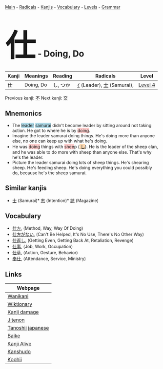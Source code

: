 <style> bigfont {font-size: 100px}</style>
[Main](../README.md) -
[Radicals](../radicals.md) -
[Kanjis](../kanjis.md) -
[Vocabulary](../vocabulary.md) -
[Levels](../levels.md) -
[Grammar](../grammar.md)
# <bigfont> 仕</bigfont> - Doing, Do 

| Kanji | Meanings | Reading | Radicals | Level |
| --- | --- | --- | --- | --- |
| 仕 | Doing, Do | し, つか | [ｲ](../radicals/ｲ.md) (Leader), [士](../radicals/士.md) (Samurai),  | [Level 4](../levels/wk_level4.md) |

Previous kanji: [不](不.md) Next kanji: [交](交.md) 

## Mnemonics
 * The <span style="background-color:#ADD8E6"> leader</span> <span style="background-color:#ADD8E6"> samurai</span> didn't become leader by sitting around not taking action. He got to where he is by <span style="background-color:#ffcccb"> doing</span>.
* Imagine the leader samurai doing things. He's doing more than anyone else, no one can keep up with what he's doing.
* He was <span style="background-color:#ffcccb"> doing</span> things with <span style="background-color:#ffcccb"> shee</span>p (<span style="background-color:#fed8b1"> [し](https://jisho.org/search/し)</span>). He is the leader of the sheep clan, and he was able to do more with sheep than anyone else. That's why he's the leader.
* Picture the leader samurai doing lots of sheep things. He's shearing sheep. He's feeding sheep. He's doing everything you could possibly do, because he's the sheep samurai.


## Similar kanjis
 * [士](士.md) (Samurai)* [志](志.md) (Intention)* [誌](誌.md) (Magazine)


## Vocabulary
 * [仕方](../vocabulary/仕.md), (Method, Way, Way Of Doing)
* [仕方がない](../vocabulary/仕.md), (Can't Be Helped, It's No Use, There's No Other Way)
* [仕返し](../vocabulary/仕.md), (Getting Even, Getting Back At, Retaliation, Revenge)
* [仕事](../vocabulary/仕.md), (Job, Work, Occupation)
* [仕草](../vocabulary/仕.md), (Action, Gesture, Behavior)
* [奉仕](../vocabulary/仕.md), (Attendance, Service, Ministry)



## Links 

| Webpage |
| --- |
| [Wanikani          ](https://www.wanikani.com/kanji/仕) |
| [Wiktionary        ](https://en.wiktionary.org/wiki/仕) |
| [Kanji damage      ](http://www.kanjidamage.com/kanji/search?utf8=✓&q=仕) |
| [Jitenon           ](https://jitenon.com/kanji/仕) |
| [Tanoshii japanese ](https://www.tanoshiijapanese.com/dictionary/kanji.cfm?k=仕) |
| [Baike             ](https://baike.baidu.com/item/仕) |
| [Kanji Alive       ](https://app.kanjialive.com/仕) |
| [Kanshudo          ](https://www.kanshudo.com/searchmn?q=仕) |
| [Koohii            ](https://kanji.koohii.com/study/kanji/仕) |
